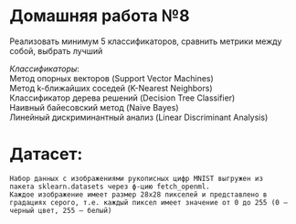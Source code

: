 # Домашняя работа №8  
Реализовать минимум 5 классификаторов, сравнить метрики между собой, выбрать лучший  

_Классификаторы_:  
	Метод опорных векторов (Support Vector Machines)  
    Метод k-ближайших соседей (K-Nearest Neighbors)  
    Классификатор дерева решений (Decision Tree Classifier)  
    Наивный байесовский метод (Naive Bayes)  
    Линейный дискриминантный анализ (Linear Discriminant Analysis)  

# Датасет: 
	Набор данных с изображениями рукописных цифр MNIST выгружен из пакета sklearn.datasets через ф-цию fetch_openml.
	Каждое изображение имеет размер 28х28 пикселей и представлено в градациях серого, т.е. каждый пиксел имеет значение от 0 до 255 (0 – черный цвет, 255 – белый)
 